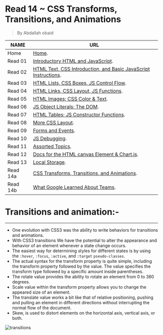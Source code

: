 # Read 14 ~ CSS Transforms, Transitions, and Animations
> By Abdallah obaid

**NAME** | **URL**
------------------ | -------------
Home    | [Home](https://abdallah-obaid.github.io/reading-notes/).
 Read 01     | [Introductory HTML and JavaScript](https://abdallah-obaid.github.io/reading-notes/class-01).
 Read 02     | [HTML Text, CSS Introduction, and Basic JavaScript Instructions](https://abdallah-obaid.github.io/reading-notes/class-02).
 Read 03     | [HTML Lists, CSS Boxes, JS Control Flow](https://abdallah-obaid.github.io/reading-notes/class-03).
 Read 04     | [HTML Links, CSS Layout, JS Functions](https://abdallah-obaid.github.io/reading-notes/class-04).
 Read 05     | [HTML Images; CSS Color & Text](https://abdallah-obaid.github.io/reading-notes/class-05).
 Read 06     | [JS Object Literals; The DOM](https://abdallah-obaid.github.io/reading-notes/class-06).
 Read 07     | [HTML Tables; JS Constructor Functions](https://abdallah-obaid.github.io/reading-notes/class-07).
 Read 08     | [More CSS Layout](https://abdallah-obaid.github.io/reading-notes/class-08).
 Read 09     | [Forms and Events](https://abdallah-obaid.github.io/reading-notes/class-09).
 Read 10     | [JS Debugging](https://abdallah-obaid.github.io/reading-notes/class-10).
 Read 11     | [Assorted Topics](https://abdallah-obaid.github.io/reading-notes/class-11).
 Read 12     | [Docs for the HTML canvas Element & Chart.js](https://abdallah-obaid.github.io/reading-notes/class-12).
 Read 13     | [Local Storage](https://abdallah-obaid.github.io/reading-notes/class-13).
 Read 14a    | [CSS Transforms, Transitions, and Animations](https://abdallah-obaid.github.io/reading-notes/class-14).
 Read 14b    | [What Google Learned About Teams](https://abdallah-obaid.github.io/reading-notes/class-15).

# Transitions and animation:-
----------------------------------
* One evolution with CSS3 was the ability to write behaviors for transitions and animations.
* With CSS3 transitions We have the potential to alter the appearance and behavior of an element whenever a state change occurs.
*  The easiest way for determining styles for different states is by using the `:hover`, `:focus`, `:active`, and `:target` `pseudo-classes`.
* The actual syntax for the transform property is quite simple, including the transform property followed by the value. The value specifies the transform type followed by a specific amount inside parentheses.
* The rotate value provides the ability to rotate an element from 0 to 360 degrees. 
* Scale value within the transform property allows you to change the appeared size of an element.
* The translate value works a bit like that of relative positioning, pushing and pulling an element in different directions without interrupting the normal flow of the document.
* Skew, is used to distort elements on the horizontal axis, vertical axis, or both.

![transitions](https://media0.giphy.com/media/42k4gwwvcoFy/source.gif)



